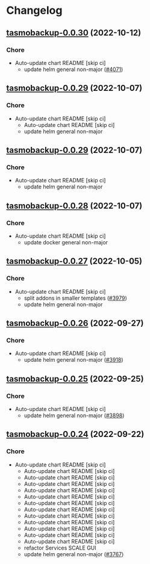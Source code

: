 # Changelog



## [tasmobackup-0.0.30](https://github.com/truecharts/charts/compare/tasmobackup-0.0.29...tasmobackup-0.0.30) (2022-10-12)

### Chore

- Auto-update chart README [skip ci]
  - update helm general non-major ([#4071](https://github.com/truecharts/charts/issues/4071))




## [tasmobackup-0.0.29](https://github.com/truecharts/charts/compare/tasmobackup-0.0.28...tasmobackup-0.0.29) (2022-10-07)

### Chore

- Auto-update chart README [skip ci]
  - Auto-update chart README [skip ci]
  - update helm general non-major




## [tasmobackup-0.0.29](https://github.com/truecharts/charts/compare/tasmobackup-0.0.28...tasmobackup-0.0.29) (2022-10-07)

### Chore

- Auto-update chart README [skip ci]
  - update helm general non-major




## [tasmobackup-0.0.28](https://github.com/truecharts/charts/compare/tasmobackup-0.0.27...tasmobackup-0.0.28) (2022-10-07)

### Chore

- Auto-update chart README [skip ci]
  - update docker general non-major




## [tasmobackup-0.0.27](https://github.com/truecharts/charts/compare/tasmobackup-0.0.26...tasmobackup-0.0.27) (2022-10-05)

### Chore

- Auto-update chart README [skip ci]
  - split addons in smaller templates ([#3979](https://github.com/truecharts/charts/issues/3979))
  - update helm general non-major




## [tasmobackup-0.0.26](https://github.com/truecharts/charts/compare/tasmobackup-0.0.25...tasmobackup-0.0.26) (2022-09-27)

### Chore

- Auto-update chart README [skip ci]
  - update helm general non-major ([#3918](https://github.com/truecharts/charts/issues/3918))




## [tasmobackup-0.0.25](https://github.com/truecharts/charts/compare/tasmobackup-0.0.24...tasmobackup-0.0.25) (2022-09-25)

### Chore

- Auto-update chart README [skip ci]
  - update helm general non-major ([#3898](https://github.com/truecharts/charts/issues/3898))




## [tasmobackup-0.0.24](https://github.com/truecharts/charts/compare/tasmobackup-0.0.23...tasmobackup-0.0.24) (2022-09-22)

### Chore

- Auto-update chart README [skip ci]
  - Auto-update chart README [skip ci]
  - Auto-update chart README [skip ci]
  - Auto-update chart README [skip ci]
  - Auto-update chart README [skip ci]
  - Auto-update chart README [skip ci]
  - Auto-update chart README [skip ci]
  - Auto-update chart README [skip ci]
  - Auto-update chart README [skip ci]
  - Auto-update chart README [skip ci]
  - Auto-update chart README [skip ci]
  - Auto-update chart README [skip ci]
  - Auto-update chart README [skip ci]
  - refactor Services SCALE GUI
  - update helm general non-major ([#3767](https://github.com/truecharts/charts/issues/3767))




